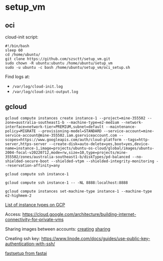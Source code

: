 # setup_vm

## oci

cloud-init script:
```
#!/bin/bash
sleep 60
cd /home/ubuntu/
git clone https://github.com/szsctt/setup_vm.git
sudo chown -R ubuntu:ubuntu /home/ubuntu/setup_vm
sudo -u ubuntu -c bash /home/ubuntu/setup_vm/oci_setup.sh
```

Find logs at:
 - `/var/log/cloud-init.log`
 - `/var/log/cloud-init-output.log`

## gcloud

```
gcloud compute instances create instance-1 --project=mine-355502 --zone=australia-southeast1-b --machine-type=e2-medium --network-interface=network-tier=PREMIUM,subnet=default --maintenance-policy=MIGRATE --provisioning-model=STANDARD --service-account=mine-service-account@mine-355502.iam.gserviceaccount.com --scopes=https://www.googleapis.com/auth/cloud-platform --tags=http-server,https-server --create-disk=auto-delete=yes,boot=yes,device-name=instance-1,image=projects/ubuntu-os-cloud/global/images/ubuntu-2004-focal-v20220712,mode=rw,size=10,type=projects/mine-355502/zones/australia-southeast1-b/diskTypes/pd-balanced --no-shielded-secure-boot --shielded-vtpm --shielded-integrity-monitoring --reservation-affinity=any

gcloud compute ssh instance-1

gcloud compute ssh instance-1 -- -NL 8888:localhost:8888 

gcloud compute instances set-machine-type instance-1 --machine-type e2-highmem-2
```

[List of instance types on GCP](https://gcpinstances.doit-intl.com/)



Access:
https://cloud.google.com/architecture/building-internet-connectivity-for-private-vms


Sharing images between accounts:
[creating](https://cloud.google.com/compute/docs/images/create-custom)
[sharing](https://cloud.google.com/compute/docs/images/managing-access-custom-images)


Creating ssh key:
https://www.linode.com/docs/guides/use-public-key-authentication-with-ssh/

[fastsetup from fastai](https://github.com/fastai/fastsetup.git)
